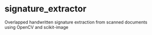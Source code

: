 # signature_extractor
Overlapped handwritten signature extraction from scanned documents using OpenCV and scikit-image
